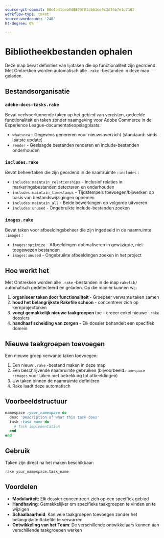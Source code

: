 ```yaml
---
source-git-commit: 80c4b41ceb0d8809f82db61ce9c3df6b7e1d7102
workflow-type: tm+mt
source-wordcount: '248'
ht-degree: 0%

---
```

# Bibliotheekbestanden ophalen

Deze map bevat definities van lijntaken die op functionaliteit zijn geordend. Met Omtrekken worden automatisch alle `.rake` -bestanden in deze map geladen.

## Bestandsorganisatie

### `adobe-docs-tasks.rake`

Bevat veelvoorkomende taken op het gebied van vereisten, gedeelde functionaliteit en taken zonder naamgeving voor Adobe Commerce in de Experience League-documentatieopslagplaats:

- `whatsnew` - Gegevens genereren voor nieuwsoverzicht (standaard: sinds laatste update)
- `render` - Geslaagde bestanden renderen en include-bestanden onderhouden

### `includes.rake`

Bevat beheertaken die zijn geordend in de naamruimte `:includes` :

- `includes:maintain_relationships` - Inclusief relaties in markeringsbestanden detecteren en onderhouden
- `includes:maintain_timestamps` - Tijdstempels toevoegen/bijwerken op basis van bestandswijzigingen opnemen
- `includes:maintain_all` - Beide bewerkingen op volgorde uitvoeren
- `includes:unused` - Ongebruikte include-bestanden zoeken

### `images.rake`

Bevat taken voor afbeeldingsbeheer die zijn ingedeeld in de naamruimte `:images` :

- `images:optimize` - Afbeeldingen optimaliseren in gewijzigde, niet-toegewezen bestanden
- `images:unused` - Ongebruikte afbeeldingen zoeken in het project

## Hoe werkt het

Met Omtrekken worden alle `.rake` -bestanden in de map `rakelib/` automatisch gedetecteerd en geladen. Op die manier kunnen wij:

1. **organiseer taken door functionaliteit** - Groepeer verwante taken samen
2. **houd het belangrijkste Rakefile schoon** - concentreer zich op kernprojecttaken
3. **voegt gemakkelijk nieuwe taakgroepen** toe - creeer enkel nieuwe `.rake` dossiers
4. **handhaaf scheiding van zorgen** - Elk dossier behandelt een specifiek domein

## Nieuwe taakgroepen toevoegen

Een nieuwe groep verwante taken toevoegen:

1. Een nieuw `.rake` -bestand maken in deze map
2. Een beschrijvende naamruimte gebruiken (bijvoorbeeld `namespace :images` voor taken met betrekking tot afbeeldingen)
3. Uw taken binnen de naamruimte definiëren
4. Rake laadt deze automatisch

## Voorbeeldstructuur

```ruby
namespace :your_namespace do
  desc 'Description of what this task does'
  task :task_name do
    # Task implementation
  end
end
```

## Gebruik

Taken zijn direct na het maken beschikbaar:

```bash
rake your_namespace:task_name
```

## Voordelen

- **Modulariteit**: Elk dossier concentreert zich op een specifiek gebied
- **Handhaving**: Gemakkelijker om specifieke taakgroepen te vinden en te wijzigen
- **Schaalbaarheid**: Kan vele taakgroepen toevoegen zonder het belangrijkste Rakefile te verwarren
- **Ontwikkeling van het Team**: De verschillende ontwikkelaars kunnen aan verschillende taakgroepen werken
